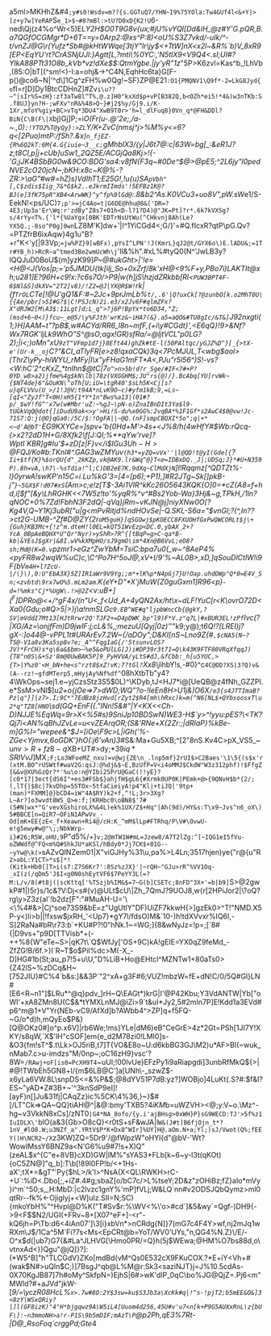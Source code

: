 a5ml>MKHhZ&#4`;y#s0!Wsdv=m??{s.GGTuQ7/YHN~I9%75YOla:Tw4GUf4l<&+Y|>[z+y7w]YeRAP`S`e_1>$~#8?mBl:>tU?D0xD{K2!U`6-ned\Qj(z4%o^Wr<5)EL*Y2H$O0T9G8v{ux;#jU%vYQI[Dd&iH_@z#Y'G.pQR,B.a7QGfOCGMgr*D+6T==y=0Arp2:@xs^P:8)<oU%S3Z7vkd/-uIk/^-t/vnZJ@G\r(Yufz*Sb#@kHtWWqe[3tjY"lr\jy$<+TtW]nX<x2l~&R%`b)V_8xR9[EP<EqYU'rt?CrASNjUJl:}Agtt[L,?mti\%0YC:,'N5tlX9<V9Q4<.sI;UI#?YlkA88PTt31O8b_kVb*vz!dXe$$:QtmYgbe.|jy'yR"1z*"5P>K6zvl=Kas^b_!LhVb,(85:O|bT[(^sm!<)-I:a=ohj&->^C4N,EqhHc6ta}G[F-p()@co6~N|'^d\\]1Cg^zFH%w0Qg!~SF}ZP@E21`:O1{PMQNV1\Q9f*-2=LkG8Jyd{o`fI=r[D]Dy1BtcCDHnZ]#Zv`i\u??~^|sIr%S=zH}:zf3aTw8l^T%,@.z]H0"kxXd$p+vP[B382Q,b<OZh*ei5!*4&)w3nTKb:S.f8UJ}yn?H-;wFXv"nR&%48>Q~}#j2$%y/Gj9.i/K-1Xr,mfoY%giy+BC>vTq*3DU4"XwB9T0r>'h=l_dlFuq8}0Vn_q*@FH&DDl?BiN{C\B(F\|X`bj)Gj]P;=i*O(Fr(u-.@'2e;,/a-~.\,0)`:!YTO2%T@yQy}:>ZL`Y/K+ZvC(nmsj^j>%M%y<=6?q<[2Puo)mtP:/fSh?.&x)`n_fjEZ-{R%6Q2kT:6M{4.G{iuie~3__c;`gMhbIX3/{y|J6t7@:c|63W=bg[_:&eR1J?z;t8Cl,p|j+cUb]uSw1_2QZ5E/ACGjQa8Kj>!{-'G;jJK4BSbBG0w&9CO\:BDG'sa4:v8fN{F3q~#0De^$@>@pE5;^2L6jy"l0pedNVE2cO20jcN~;bKH:x8c~K@%-?ZR:>\aG"#w#=hZ)s)VdIhT1;E25G!,!u{u)SA`pVbh"[,C$zdis$Iig_7&*G$k2..eJkrmIImds'!5EFBz1K@?BJ(e]3fK75pR"XB4<ArwWK}^y^fp%9lGd@`:.8&b2^As.K0VCu3+uo8V",pW.sW*e1/S-EekN!<ps/UC)`7;p'>=jC4Ao=t|G6DE@hhu@8&('DR=?4E3;Up3a'Er\Wq:r'zdBy"Z8s7+O1h<D-l?1?D4)@"JK=Pt]?r*.6k7kVXSg?s/4rYy<T%.{'l*{%UaYgx[0BK'EDTrNsUtWu(^CHkvnj8Ah(Le?YX5Q.;-8so^P0g]0wn`LZ8M'K]dw+'|l^1YiCGd4<;G/}'=#Q.fI<XE>cxR?qtP\pG.Qv?=PTZfrB6ixAqw}4g1u"B?+r"K<'y\[|93Vp;`=jw%PZ}9[wBFx),pYsI^LPN'!J(KmrL}qJ2@t/GYX6o\)E.lADU&;=1Tr#YB_h)>RcR~a^tmed3Be2wmUcWh\j`'lI&%h".#xL%#tyQ0(N^'JwLB3y?IQQJuD0BoU$(m]yzK99]_P~@#ukGht>|'!e=<H@<J(Vos|p;='p5JMDU{tk[ilj_So+0xZrf/8k'xH@<9%F\+y,PBo7i)LAKTIt@xh;u281]E?96H+c9!x:?c6s7O/>P9|w{h]jS\hzjdZRkbb[Rl<`PUW3BPT4F-6$Nl&S]dkXV="2T2]v8)/!Z2=@J|YX@R$W!`rk|{f`TrOL`CTe[!@U'gQ1&F:#~2Jc+9prJmLb%`t/,.6'|Q?uxCk[?@zunbO[k.o2MhT0U\{{Ae/pbr[>5I#G?$|C!PSJcN)2i.e3/x2Jv6F#qlmZFx?X"dRJW2[M\A3$:11Lgt]d;L_q">?j6P!BpYx*to6D34,"Z;(msd+6~0<)}fcu~_e@5/\y%FJth'wrKz&~iHA7(&}.a5=aQO&#TU8gIc/&T&]`J92nxg*ti(1;}H]AAM~t"?pB$,w#ACYd/RR6\_l8n~mfF,{+i\y#CGdt}',<E6qQ}!9>&Nf?Wx7RGK'ljLk9WhO"S^@sO;agx!GR)sfRa/=@lj*tVCL"p0LG?2);|i<;)oM*n"xU`9zT"VFmp1d7j}8Eft44)ghZk#tE-l(50PAltqc/yGJZ%D^}[_{>tX-e'(Ur-k__oj`C?"&CI_aTlyFR[e>z$8$!qxa*CQk)3q<7PcMJUL,T<wbg$aol>[ThrZ\yPy-hiWYU_rMFy|I\x"yFHaG1mFT*A<,PJu"r5l56^)S!-vs?<W:hC'2^cKxZ_*tnIhn$@tC|7`o^>n>5b!d?r_Sge/#IF<7#+P?0YD_w8>a2)jfme%4g$kN\lb|78z(VXGGHM$;JU"rs{@)/}.BcAbq[YU]rvWk~{$NT4de}6"&OuKN\^oTh[U;iU=\tgR40'$sLh5K<Cj[s?u}qFLVVu(U_>/1!J@V;t94A*nLvK9O~c)#yfm1kB;9,=Ls~[qI<"ZyJf"T<0H)xH5{1*Y*1n"Bws%a13|(01#?p/_$wY!fG^'x7w(w#Mbr'uZ:~%gJ~\pN-o)ZnaIBnDIt3Ya$l9-tUGkVqQ@dot{]iDudU9ak<>y'>Hi!S-du%x0GG%:2vqBA*%1F1Gf*s2AwC4$0@vw!Jc-71S7:Q:j(@O}qGa0:/5C/$:!OgFA||~@Q.(nF]smpCBQXI*5o";q|+*<~d'A@bT'`EG9KXYCe=]spv+'b{0Hd+M'>4s+<J%8/h(_4wHfY#$Wb:rQcq-(>x2?2dD1H+G/8Xfk2\f[J:QI;%**qYw'rve]?WptI`KBR]g#Iu'$+zD[z|F}*v</i$$IGu3Uh-H>@FQJ/Ko$#b\:TKnI#^.GA*G3wZMYuv`(h3*=yZQ=vVx''|l@QD!t@yI(Gde[{`?`Ii+$tf{K}%$orQU{d"_2kKZp,vk@AK9.lr&Wq^@}T<e=IDBxDQ._J|;UDSq;J}*#U+N359P).8h=vA,\h7\-%sTdia!^l;C)DB2eE7K.9dXq~ClMdXjN`]l!Rqqmz[^QDTZt%-l}*0yrwA!swKP'n15C=i.Lu%kG\'3=[4*=[p6);_+P1),]#R2JTg~Sk[]pkB-j"`}~5GX$F!d07#xS`(Am>c;e!z[T$-3Ai1VIR^kKc26O5643KQK{O]0=*cZ{A8=f+hd,i[$f"[&y\LhRGHK<<7W5z!to'%yqR%^v^#Bs2Yob-Wa}3Hj&~g,TPkH,/1ln?qNOC+0%7Zd!FbhN3F2dQ|-qVq}jRm~vKJN@j]niyXNw0O[?Kg4V,Q~Y1Kj3ubR["u|g<mPvRitjd%ndHOvSe|-Q.SKL-S6a="$vnGl;?(^,In??>ct2G-UMB-^Zf#D@ZY{2r`oM5guH}]qSGOwj$pKOECC8FXUOHfGxPwQWCORLt$j\+{Guh}KB3Mc+{!z^m.dteH!l0EL=kQT51WvEzp<DC.0,ybAX_2+?YcA_0BpAeBQHX*U"Qr"Nyr)>yShR>?R^{[tBqP=g>C-qa*B-kb|&YEsJ$gXr|&8I.wV%kXMpHO/sJ9gmO\im*4Xn@B6VvL;eO8?sh;Md@(K=0.v`pzmr1>eGz^ZwYbM=TsiC:bpa7u0(_w~^8AeP4%<pyFR8w2wqW%uC)c,\C^Po7H^5oJ@,xV+I/9'%~AL0B>,xD,]qSouDlCtlW!i9F{bV`m4H+l?ZcU-|/\}\),0:U"EbA3X}5Z]IR1aWr9V9Yg;;m*+lK%p*N4pGj7}U!Oap.uhdOWp"Q*0=E4V_Sn;<zvbtd\9rx7wO%5.mLm2am`.K{eY+D"*X'jMuW{Z0guGxm1]R96<p}`-d=!%mks"Cj*%UgW\.!>@2Z`<v:uB+$](^F]$DPRo@<+/^gF4x/(n"U<_f<Ud_A+4yQN2Ax/ht\x~dLF!YuC[r<K\ovrO72D<Xa0{Gdu;o#Q>5|>}j\a!nmSLGc`9.EB^WE#q"ljpbWncCb{@gkY,?SV|mVddI7Mt13[HJtRrwr2Q'TJF2+=D4pDWK_bp"l9)F*V.z"q7L|#xBUR3EL!zPf`Ivc(?|XG/Az=\onjfFm\)D9jwlF:j;cL&%,;mezuU[Qyj|0z)'_'"k9;y@);t*6Q!?[LREI)j?gX-:]o44@-vPPL1t#URArEv7.2W~{/aDOy";D&KI[nS~Lno9Z{#`,$cNA5(N~?TS@-V1a8v3Ka5sp8v?e;_A^^Fqg1aG{/'5tsunvLOS?JV)*FrCH)s*q\6a&$bm>~%e5&oPUlLG[J)i#DP39r3t71=Q\k43K9FTF80VRqXfqqJ){T8"n0S\&+Sz'8m@0UwBAK5P]9_PyHVVA/yLtS#dJ,&fCbb:_h[u5YUC,>{T>|Y%z0'<H_bN+he<s^rzt8$xZ!vK;7?tGl?`Xx8\j*ihbY!s,-#0}^c`4C@OD?XS|3?Q)v&(A--rz!~gfdMTerp5,mHyjAy%Nf%df^`08hXtbTb"y4?4\WkOps~sej1.e~yjCzsStz3S5$0L)^\KDyb,tJ<HJ7*i@[UeQB@z4fNh_GZZPI.e*SsM>vNl$]_u2+o{jOe=>7>dWD;WQ"?o-!IeEn8H>U1j&)O6X`/e3{s4JTTImaB?Pz|q"}]|z7>.I;9C*"7EdBz8jzHvd[rZyt2$R4[mh\hRxc)k=m(^N6[NL$+QYbsoosxT\u2*q"TZ8[HNO`\s*d(GQ+EnF({."INn!5*&#"|Y<KX<<Ch-D)NJJE%EqWq=9r>X<%5#s)9SniJp10BDSwN)WE3-H$`y>^!yyu:pES?\<TK?Qj7i<AN%qBhJZvLe=u<vZEArqOR;(S&'RNe+X{2Zr:;|dRIaP}%kBe-m]G%I="wepee&^$J=[iOe\F9c>L|iGh('%-ZGe<Yjmvx,6oGDK'}hO(:j6'vAn)3_#S&:Ma+Gu5XB;^[2"8nS.Kv4C>pX_VS5_~u$nv>R+fz8-q$XB+UT#>dy;*$39iq*SRIVvJ$]MX`;F;Lo3WFoeMZ_nxu)=v@wj{ZE\n_.lnp5mf}2rUI$>C2Baes'\1\5{(s$x'r(xtM.BO^rUSWtf#waV2G:qsJ:@%dj&$~E,BzUfP=V<i4oMMJ$CkdW"W3z312phf)!$FfgZ{&&v@XU%GzQr?*'%u\o:n@YIbi25PrU@GaC(!!yE}?[c0*17|3ect{dS6I"+es3#FSb$}ahjfH$gL6{#Xrmk0UP0K|PEmk+@>{9QNvH$b*{2/;(,lT{|$8c|7kvDhp=55TOx~5tfaCieiyA!p4"Kl|+tiJQ|'9tp+(man)*FXMM]@}bCD4=iW"4A$RY)k2+f,^!L;3r>3Xg?L~Ar?]o3wvdt8WS_Q>e:f;|KRHbc0\oBN8$'7#(5#N|wx*"G'vevXGshiroLX%&4L)ek%1UX/Z$+Hq"|Ah(9d)/HY&s:T\x9~Jvs^n6_oX\)5#BBCE[n=QiR7~OFiN1APwVv_-Od[mK+EE{zE<_f+Xeawn+Ri4@/cH:K_^mM$lLp#FTRhq/P\V#\OvwU-e!g5ewy#w@"\;;NbkWrp-i}#26;R5W,oHU,9`P"d5%/+}`v;2@mTW1W#mL=Jzew8/A7T2lZg:^[~IQG1eI5fVu-oZWWdf@^FQ<m%Q#ShkJU*aKSl/hBdy0*Jj7CK$+01G--~yYw@\k(>`sAZvQINZem01|X"viGJHy%31\u,pa%>L4Ln;3517hjen)ye{"r@{u"R`2>abL:Y1CT>*s$]*!(Kitk+Hb0[]T>i(s7:Z7S6Kr7':8Sz%zJX}'|~rQH~"GJu>rR^%VV1Oq-_xI(z(/qDm5'J$I<g0N0shEytVF6$7PeYY3L(=?M:L/v/8(#t8j(|scKttq['%TSzjb%IM&$=7~G(b]CSETc;8nFD"3X+'=b|b9]`S>@2gwkP#1|)5r\}s/1c&?V:Dj<s#{v)@ULt$cU\|Zh_7QmJ?9UOJ8,w{r[2HPiJor2|\?oQ?rg\y>Z3z{al`!b2dz[F":"#MuAH-U='\<\%4#&>|Cj^soe73S9&bE=z"UgUtlY"DF)UiZF7kkwH{>]gzEk0>^T!"NMD.X5P-y<)li>b||!fxsw$jxRH_'<Up7}*gY7l/fdsO)M&`10-)h!tdXVvxr%IQ6I,-S]2RaNa#bR\r73:b`+KU#P?!0"hNk.1~=WG;]{8&wNyJz=!p=;[`8#{|D9vs+"p9D[TTVisb*+(-++%8{W"eTe~S>|qK7t\`Q$WfJy['OS+9C)kA!gEIE=YX0qZ9feMd_-ZfZG!B/6f.>}I`R~T$o$PiI%dc>M(-X_-D]HG#1b(St;au_p7!5+u\U,"D%LiB+Ho@EHtcl^MZNTw1+80aTs0>{Z42lS~%zDCq&H~[752JIU}#C%4`b&s:]&&3P`"2^xA+g3F#6;VUZ!mbzW=fE+dN!C/0/5Q#Gl}LN#[E6<R~n1"]$LRu*^@q}pdv_]rH~Q\EAGt*)krG|I'@P42Kbu;Y3VdANTW|Yb["oWI'+xA8ZMn8U(C$&*tYMXLnMJ@iZi>9`t&uI*Jy2,5#2mIn7P]E!Kdd1a3EVd#p6^m@1+V"Yr(NEb-vC9/AfXd]b?AWbb4^>ZP]q+f5FQ-~G/o*d)h,mQyEo$P&}[Q@OKz0#]o^p.x6V]|rb6We;!ms}YLe|dM6)eB"CeGrE>4z*2Gt=PSh[1JI7Y!XKY/s8qW,`X$'lH"cSOF]em{e_d2M78zi0!LMI0]s-&O3{fm!sT^$.t\Lk>OJ5riB,t7]T{VO&E8o~U:d6kbBG3GJ\M2)u*AF>BI(~wuk_nMab7.c>u-imdzs"M/0np~;oC16zH9}vsc'?8W=`/RAwj+oF[is0=PcXH9T4`~uUI;!00lvUe}EFzPy1i9aRiapgdi]3unbRfMkQ${>|#@!TWbEh5GN8+l/{m$6LB@C']a[UNh\-_szwZ$-x6yLa6VW.8L\snpDS<=&%P&$;@8dYV51P7dB:yz?]WOBjo]4LuKt{.S?#:$f&I?ES~"yAD*Z#3B+~'^3knSdP9eI]![ayF)n[]Ju&31fj|CAqZz}ic%5CK\4%36,}~}$#[/LT"Ck=>QA~QQ}tiAH@^|&@:bmy'TXB$5?4iKM%<FOg2@.`<ZcbMuI`loi;=5J*`eLfli%{\r|P^_N,~Kc~I(]hDz^x@D/6fIz0OR?_XZ'WnJm5,{]E!94J@/uR[`]sT%rITXB:tXj@b'`Zsz<eXi{/bODHKfTK5CViF5G0lq:1Tqs`U-mZ`\">,l`|o=Re,5Kx1LnS0DPzh/tP*G@Oy`U8Q)hi4.sW(ZuJ;jkP)KG`Xj1A7TbvU7BqkY=~CBhbn^R;8P,j#aBZgnvQI8=3"OG9iS<5E\K+E_eyHp.Xp<yAw;'C""Pj1|pSID<[_l)>^^JD'rEkK\g)a`p/f<jfM,fJJTh9s$,?fq'J)?S(>"H?l'~[o{QWeN,0U>$x.JT8"~fPtATzI4I!'E#1J^@@.=>z?$9[f`>y3gnl863MRP?q|9rRuxl]@7<\7MOg[-hfu(/gd#_N@fH6E7cb(HsB9~CdtU|lT=6!`Kn4ze!=.*;~ELsqtj*SgV{X5OL&O?Eo<1J\_~5$V.0h_ZSKctP]g'IDDrBo4}FmXA[)O;jJXik<3A_ZIt39{O4H0}JdU%;pH=QXhbMOb9!'Twd4.h{`s\"v,dqP|=]qK:A43HXfYOcvQME]hy@yw#uu@WC;t"}Ok'bg<l{(AkL,Y-YViVMCbCg4r$J\cs9/kN1?<r&,[a2^,i'Y[nc7ok7GT0<$8+_&$Z){JTRpvmWO$UbM*g%+#UpMR)`SA3HB$!NXT[s+WXZ2RgK4cF)3m,"WWqoGO?m#lcOu*cqL9iXKr}bgMTruHv)d^/.5"YTMIB@RtrqJ@H}*Md\C*IDq5)07vt;4IOAj?n]e_KB/pU@?"<t<_236|9}K?/z^M~:3,D{W"w7#Z~d2,%jAniqsK!Yu/QXZ@F5UQLxt|Z&aP{xP~?U4WPWg,[XvPWrl[nnr]NyGN2H"|K'%<OU){U)s~]hQ9_W4mIR,)&e;)u^f!0aV>,hc9V,|O&Q?d+D7yc*<g-^TQt<3lKZ)=o2^\Q;7&$R.m_E/Dr9L2J*LlpO)&GQ59Q#08I4WD'xyAN5,R+__am_WEB!y?roo0>3*Kn4nP[hvDQq^iSE08G7_RrW[G_`._?NA<.vjP]4kWe<P1<}#h89mE6K((n5$Qd3?sA6PX=Lz788=YE^)@rKO5,j1=.Wc'_uStL27D`^Rx&_d)|CT(T/qN-]MC;OL04F\c@Hjpfv'F]:S'5)%~Tr1|I%%dY;_b$n:"6D$Vk\mj6XxpoH8[+_%bcz*pH~)AnEG?YFmwd``>_AUq'9<I`dDeho{BiQVjum+,]/SvG^sH,!9|m*A3y?-[rb0$LR}DefyrJvA}em9/,$TN`lcG3erK:RAb0IyNrBXwKn|@e][gweULASIU4V|IGDM]C]7*!NZixt=UTx7ren7T*v]#a[?|SDj*ng>PiS`y10Uhbzq`xKVDEj~S-wFQAPfpgGJ>|#;O.m|+D8I'FF`k#mf?6^G]$oZJsDm~UMxSl$/2<cd/2/'K-7o}yW5+G3UB[k}fH&M>22Nv5jQp%.:?1Nv42'&t6G&],'Gr8TBB<Kk=/85wf-nlKJ:%2yX~ZdoA=Sb3N=V~lr:&VP1mSrI3Ps_QY:6l]ykYz;nj2$hrC:;b<~Rd1YsO]V8BO<<~jkYG7kiT%+}hVEzz1OlG)n~<+9qUSVt+0[Hut}x`'.=.K7$b=uWZVH><@;y:V~o.\Mz^-hg~v3VkkN8xCs]/zNT0`|G4*NA_8ofo/{y.i'ajBHsg>0xWH}P}sG9WECD:TJ'>5f%z1IuIDLX\'`blO(a&3{Gb>O8cQ}<r0tS+sF&wJA|l`W&(J#t]B6fjOjn_t*?1nV_#lO8.W;u3NZf_a".YRtV$P*K+Dx8^WIr]%UY]H@.aOm.N+a;Yl;)sJ/Vwot(Q%;fEEY()H\NCR2~/X`z3KW]ZQ=5Dr9'/@fWpzW"oHYl{d"@bV-'Wt?WowIMssY6BNZ9a<N'G6%u9\#7!s+X)Q"(zeAL$x^{C"e+8VB}cXD)GW|lM%"sYAS3*FLb[k~6~y-l3t(qKOt){oC5ZN@]"q_b]:T\b[!89l0FP!b/<+1Hs-aX';tX*=&gT"'Py{$hL>/k'l>^NsA(X<QL\RWKH>rC-+U`:%iD<.Dbo[;,+iZ#.4#g;sbaZ[o/bC7c/>L%tseY;2D&z"zOHiBz;fZ}aIo*mVy}i^m`^50;s,_H:MbD:|c2Ivzc1gnY%'mP]fVLj;W&LQ`nn#v2ODSJQbQymz>ml0qtRr--fk%<-Ojiglyj+<W]uIz.SII=N;SC){mkoYbH%"^Hvpl@D%K("T#Sv$r:%\WV<%\'o>#cd`]&5&wy`=Qgf-)DH9{->9<F$$N2/UGI(+FRv~8+[X07^eF+]-<r"-kQ6jh=P\Tb:d6<4iAn07']\3[i}xbVn*>nCRdg{N]}7(mG7c4F4Y>wf,nj2mJq1wRXm\J$/1Ca^5M`Fi?7s<Ms<EpCRt@b=YoT/WV0'UYs,"n,QG4%N.Z}\/E/-O^x$d(|ub7)G7{&#La^JLHVG[\Hmo0PR/=Q}h(5j$WEwa;@HM%O7bs88d,o\vtnxAd<})Qgu"@jQ]}?]:(*W5^B]"h"TLCGdV}ZKo[mdBd(vM^Qs0E532cX9FKuCOX.?*E+iY\<Vh+#(wak$N#>uQln$C;)]7BsgJ^qb@L%M@r:Sk3<saziNJT}j=J%10.5cdAs-0X70KgJB87]7h#oMy^SkfpN=)EjhS|6#>wK'dlP_0qC\bo%JG@QjZ=.Pj6<m"MWld?#+aJVd"jkW-[*9/=\yczR08HcL%`x>.7w#8O:2Y$3sw=ku$S3Jb3a\XcKk#q|!^s-!pjT2;b5mEE&O&]3<8zY\WSxQRiy?|]l(GF8izK)"4"H*bjgqwz9A\W5iL4[Uuom4d256,45U#v'u7<n[k+P9G5AUXxRnL\z{bUF\]:~n3mmoNH>a!r-P1S\9b5mDIF;mAzT\P`@p2Ph,qE3%7Rt-|D@_RsoFoq`crggPd;Gte*4